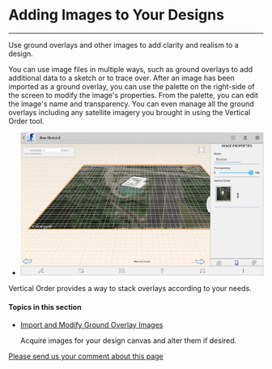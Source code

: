 # Adding Images to Your Designs

----

Use ground overlays and other images to add clarity and realism to a design.
 

You can use image files in multiple ways, such as ground overlays to add additional data to a sketch or to trace over. After an image has been imported as a ground overlay, you can use the palette on the right-side of the screen to modify the image's properties. From the palette, you can edit the image's name and transparency. You can even manage all the ground overlays including any satellite imagery you brought in using the Vertical Order tool.

* ![](Images/GUID-E24BA6EF-971E-429D-B6E3-865070585FD8-low.png)

Vertical Order provides a way to stack overlays according to your needs.

  

#### Topics in this section

* [Import and Modify Ground Overlay Images](GUID-24D4EF6A-EACD-43B2-A0B4-424E684B68B9.htm)
    
    Acquire images for your design canvas and alter them if desired.

[Please send us your comment about this page](#)